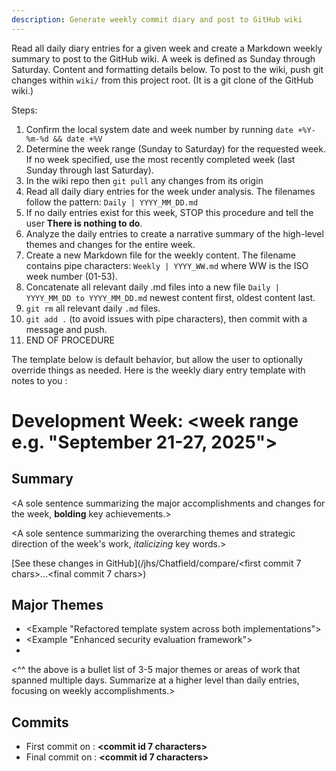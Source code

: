 ```yaml
---
description: Generate weekly commit diary and post to GitHub wiki
---
```


Read all daily diary entries for a given week and create a Markdown weekly summary to post to the GitHub wiki. A week is defined as Sunday through Saturday. Content and formatting details below. To post to the wiki, push git changes within `wiki/` from this project root. (It is a git clone of the GitHub wiki.)

Steps:

1. Confirm the local system date and week number by running `date +%Y-%m-%d && date +%V`
2. Determine the week range (Sunday to Saturday) for the requested week. If no week specified, use the most recently completed week (last Sunday through last Saturday).
3. In the wiki repo then `git pull` any changes from its origin
4. Read all daily diary entries for the week under analysis. The filenames follow the pattern: `Daily | YYYY_MM_DD.md`
5. If no daily entries exist for this week, STOP this procedure and tell the user **There is nothing to do**.
6. Analyze the daily entries to create a narrative summary of the high-level themes and changes for the entire week.
7. Create a new Markdown file for the weekly content. The filename contains pipe characters: `Weekly | YYYY_WW.md` where WW is the ISO week number (01-53).
8. Concatenate all relevant daily .md files into a new file `Daily | YYYY_MM_DD to YYYY_MM_DD.md` newest content first, oldest content last.
9. `git rm` all relevant daily `.md` files.
10. `git add .` (to avoid issues with pipe characters), then commit with a message and push.
11. END OF PROCEDURE

The template below is default behavior, but allow the user to optionally override things as needed. Here is the weekly diary entry template with notes to you <in angle brackets>:

# Development Week: <week range e.g. "September 21-27, 2025">

## Summary

<A sole sentence summarizing the major accomplishments and changes for the week, **bolding** key achievements.>

<A sole sentence summarizing the overarching themes and strategic direction of the week's work, *italicizing* key words.>

[See these changes in GitHub](/jhs/Chatfield/compare/<first commit 7 chars>...<final commit 7 chars>)

## Major Themes

* <Example "Refactored template system across both implementations">
* <Example "Enhanced security evaluation framework">
* <Etc>
<^^ the above is a bullet list of 3-5 major themes or areas of work that spanned multiple days. Summarize at a higher level than daily entries, focusing on weekly accomplishments.>

## Commits

* First commit on <day of week>: **<commit id 7 characters>**
* Final commit on <day of week>: **<commit id 7 characters>**
